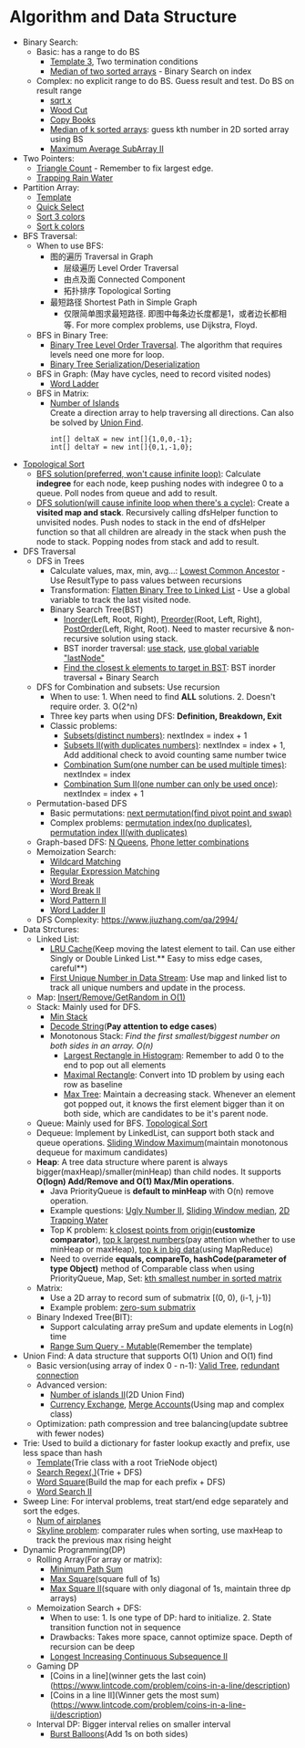 # Algorithm and Data Structure

- Binary Search:
  - Basic: has a range to do BS
    - [Template 3](https://aaronice.gitbooks.io/lintcode/content/knowledge/binary-search.html), Two termination conditions
    - [Median of two sorted arrays](https://www.lintcode.com/problem/median-of-two-sorted-arrays/description) - Binary Search on index
  - Complex: no explicit range to do BS. Guess result and test. Do BS on result range
    - [sqrt x](https://www.lintcode.com/problem/sqrtx/description)
    - [Wood Cut](https://www.lintcode.com/problem/wood-cut/description)
    - [Copy Books](https://www.lintcode.com/problem/copy-books/description)
    - [Median of k sorted arrays](https://www.lintcode.com/problem/median-of-k-sorted-arrays/description): guess kth number in 2D sorted array using BS
    - [Maximum Average SubArray II](https://www.lintcode.com/problem/maximum-average-subarray-ii/description)
- Two Pointers:
  - [Triangle Count](https://www.lintcode.com/problem/triangle-count/description) - Remember to fix largest edge.  
  - [Trapping Rain Water](https://www.lintcode.com/problem/trapping-rain-water/description)
- Partition Array:
  - [Template](https://www.lintcode.com/problem/partition-array/description)
  - [Quick Select](https://www.lintcode.com/problem/kth-largest-element/description)
  - [Sort 3 colors](https://www.lintcode.com/problem/sort-colors/my-submissions)
  - [Sort k colors](https://www.lintcode.com/problem/sort-colors-ii/description)  
- BFS Traversal:
  - When to use BFS:
    - 图的遍历 Traversal in Graph
      - 层级遍历 Level Order Traversal
      - 由点及面 Connected Component
      - 拓扑排序 Topological Sorting
    - 最短路径 Shortest Path in Simple Graph
      - 仅限简单图求最短路径. 即图中每条边长度都是1，或者边长都相等. For more complex problems, use Dijkstra, Floyd.
  - BFS in Binary Tree: 
    - [Binary Tree Level Order Traversal](https://www.lintcode.com/problem/binary-tree-level-order-traversal/). The algorithm that requires levels need one more for loop.
    - [Binary Tree Serialization/Deserialization](https://www.lintcode.com/problem/serialize-and-deserialize-binary-tree/description)
  - BFS in Graph: (May have cycles, need to record visited nodes)
    - [Word Ladder](https://www.lintcode.com/problem/word-ladder/description)
  - BFS in Matrix: 
    - [Number of Islands](https://www.lintcode.com/problem/number-of-islands/description)  
      Create a direction array to help traversing all directions. Can also be solved by [Union Find](https://www.lintcode.com/problem/graph-valid-tree/description).
      ``` 
      int[] deltaX = new int[]{1,0,0,-1};
      int[] deltaY = new int[]{0,1,-1,0};
      ```
- [Topological Sort](https://www.lintcode.com/problem/topological-sorting/description)
  - [BFS solution(preferred, won't cause infinite loop)](https://www.geeksforgeeks.org/topological-sorting-indegree-based-solution/): Calculate **indegree** for each node, keep pushing nodes with indegree 0 to a queue. Poll nodes from queue and add to result.
  - [DFS solution(will cause infinite loop when there's a cycle)](https://www.geeksforgeeks.org/topological-sorting/): Create a **visited map and stack**. Recursively calling dfsHelper function to unvisited nodes. Push nodes to stack in the end of dfsHelper function so that all children are already in the stack when push the node to stack. Popping nodes from stack and add to result.
- DFS Traversal
  - DFS in Trees
    - Calculate values, max, min, avg...: [Lowest Common Ancestor](https://www.lintcode.com/problem/lowest-common-ancestor/description) - Use ResultType to pass values between recursions
    - Transformation: [Flatten Binary Tree to Linked List](https://www.lintcode.com/problem/flatten-binary-tree-to-linked-list/) - Use a global variable to track the last visited node.
    - Binary Search Tree(BST)
      - [Inorder](https://www.lintcode.com/problem/binary-tree-inorder-traversal/description)(Left, Root, Right), [Preorder](https://www.lintcode.com/problem/binary-tree-preorder-traversal/description)(Root, Left, Right), [PostOrder](https://www.lintcode.com/problem/binary-tree-postorder-traversal/description)(Left, Right, Root). Need to master recursive & non-recursive solution using stack.
      - BST inorder traversal: [use stack](https://www.lintcode.com/problem/binary-search-tree-iterator/description), [use global variable "lastNode"](https://www.lintcode.com/problem/validate-binary-search-tree/my-submissions)
      - [Find the closest k elements to target in BST](https://www.lintcode.com/problem/closest-binary-search-tree-value-ii/description): BST inorder traversal + Binary Search
  - DFS for Combination and subsets: Use recursion
    - When to use: 1. When need to find **ALL** solutions. 2. Doesn't require order. 3. O(2^n)
    - Three key parts when using DFS: **Definition, Breakdown, Exit**
    - Classic problems:
      - [Subsets(distinct numbers)](https://www.lintcode.com/problem/subsets/description): nextIndex = index + 1
      - [Subsets II(with duplicates numbers)](https://www.lintcode.com/problem/subsets-ii/description): nextIndex = index + 1, Add additional check to avoid counting same number twice
      - [Combination Sum(one number can be used multiple times)](https://www.lintcode.com/problem/combination-sum/description): nextIndex = index
      - [Combination Sum II(one number can only be used once)](https://www.lintcode.com/problem/combination-sum-ii/description): nextIndex = index + 1
  - Permutation-based DFS
    - Basic permutations: [next permutation(find pivot point and swap)](https://www.lintcode.com/problem/next-permutation/description)
    - Complex problems: [permutation index(no duplicates)](https://www.lintcode.com/problem/permutation-index/description), [permutation index II(with duplicates)](https://www.lintcode.com/problem/permutation-index-ii/description)
  - Graph-based DFS: [N Queens](https://www.lintcode.com/problem/n-queens/description), [Phone letter combinations](https://www.lintcode.com/problem/letter-combinations-of-a-phone-number/description)
  - Memoization Search:
    - [Wildcard Matching](https://www.lintcode.com/problem/wildcard-matching/description)
    - [Regular Expression Matching](https://www.lintcode.com/problem/regular-expression-matching/description)
    - [Word Break](https://www.lintcode.com/problem/word-break/description)
    - [Word Break II](https://www.lintcode.com/problem/word-break-ii/description)
    - [Word Pattern II](https://www.lintcode.com/problem/word-pattern-ii/description)
    - [Word Ladder II](https://www.lintcode.com/problem/word-ladder-ii/description)
  - DFS Complexity: https://www.jiuzhang.com/qa/2994/
- Data Strctures:
  - Linked List:
    - [LRU Cache](https://www.lintcode.com/problem/lru-cache/description)(Keep moving the latest element to tail. Can use either Singly or Double Linked List.** Easy to miss edge cases, careful**)
    - [First Unique Number in Data Stream](https://www.lintcode.com/problem/first-unique-number-in-data-stream/): Use map and linked list to track all unique numbers and update in the process.
  - Map: [Insert/Remove/GetRandom in O(1)](https://www.lintcode.com/problem/insert-delete-getrandom-o1/description)
  - Stack: Mainly used for DFS.
    - [Min Stack](https://www.lintcode.com/problem/min-stack/description)
    - [Decode String](https://www.lintcode.com/problem/decode-string/description)(**Pay attention to edge cases**)
    - Monotonous Stack: _Find the first smallest/biggest number on both sides in an array. O(n)_
      - [Largest Rectangle in Histogram](https://www.lintcode.com/problem/largest-rectangle-in-histogram/description): Remember to add 0 to the end to pop out all elements
      - [Maximal Rectangle](https://www.lintcode.com/problem/maximal-rectangle/description): Convert into 1D problem by using each row as baseline
      - [Max Tree](https://www.jianshu.com/p/53ebfd45559d): Maintain a decreasing stack. Whenever an element got popped out, it knows the first element bigger than it on both side, which are candidates to be it's parent node.
  - Queue: Mainly used for BFS. [Topological Sort](https://www.lintcode.com/problem/topological-sorting/description)
  - Dequeue: Implement by LinkedList, can support both stack and queue operations. [Sliding Window Maximum](https://www.lintcode.com/problem/sliding-window-maximum/description)(maintain monotonous dequeue for maximum candidates)
  - **Heap**: A tree data structure where parent is always bigger(maxHeap)/smaller(minHeap) than child nodes. It supports **O(logn) Add/Remove and O(1) Max/Min operations**.
    - Java PriorityQueue is **default to minHeap** with O(n) remove operation.
    - Example questions: [Ugly Number II](https://www.lintcode.com/problem/ugly-number-ii/description), [Sliding Window median](https://www.lintcode.com/problem/sliding-window-median/description), [2D Trapping Water](https://www.lintcode.com/problem/trapping-rain-water-ii/description)
    - Top K problem: [k closest points from origin](https://www.lintcode.com/problem/k-closest-points/description)(**customize comparator**), [top k largest numbers](https://www.lintcode.com/problem/top-k-largest-numbers-ii/description)(pay attention whether to use minHeap or maxHeap), [top k in big data](https://www.geeksforgeeks.org/how-to-find-top-n-records-using-mapreduce/)(using MapReduce)
    - Need to override **equals, compareTo, hashCode(parameter of type Object)** method of Comparable class when using PriorityQueue, Map, Set: [kth smallest number in sorted matrix](https://www.lintcode.com/problem/kth-smallest-number-in-sorted-matrix/description)
  - Matrix:
    - Use a 2D array to record sum of submatrix [(0, 0), (i-1, j-1)]
    - Example problem: [zero-sum submatrix](https://www.lintcode.com/problem/submatrix-sum/description)
  - Binary Indexed Tree(BIT):
    - Support calculating array preSum and update elements in Log(n) time
    - [Range Sum Query - Mutable](https://www.lintcode.com/problem/range-sum-query-mutable/description)(Remember the template)
- Union Find: A data structure that supports O(1) Union and O(1) find
  - Basic version(using array of index 0 - n-1): [Valid Tree](https://www.lintcode.com/problem/graph-valid-tree/description), [redundant connection](https://www.lintcode.com/problem/redundant-connection/description)
  - Advanced version:
    - [Number of islands II](https://www.lintcode.com/problem/number-of-islands-ii/description)(2D Union Find)
    - [Currency Exchange](https://leetcode.com/problems/evaluate-division/), [Merge Accounts](https://www.lintcode.com/problem/accounts-merge/description)(Using map and complex class)
  - Optimization: path compression and tree balancing(update subtree with fewer nodes)
- Trie: Used to build a dictionary for faster lookup exactly and prefix, use less space than hash
  - [Template](https://www.lintcode.com/problem/implement-trie-prefix-tree/description)(Trie class with a root TrieNode object)
  - [Search Regex(.)](https://www.lintcode.com/problem/add-and-search-word-data-structure-design/description)(Trie + DFS)
  - [Word Square](https://www.lintcode.com/problem/word-squares/description)(Build the map for each prefix + DFS)
  - [Word Search II](https://www.lintcode.com/problem/word-search-ii/description)
- Sweep Line: For interval problems, treat start/end edge separately and sort the edges.
  - [Num of airplanes](https://www.lintcode.com/problem/number-of-airplanes-in-the-sky/)
  - [Skyline problem](https://www.lintcode.com/problem/the-skyline-problem/description): comparater rules when sorting, use maxHeap to track the previous max rising height
- Dynamic Programming(DP)
  - Rolling Array(For array or matrix):
    - [Minimum Path Sum](https://www.lintcode.com/problem/minimum-path-sum/description)
    - [Max Square](https://www.lintcode.com/problem/maximal-square/)(square full of 1s)
    - [Max Square II](https://www.cnblogs.com/lz87/p/7393780.html)(square with only diagonal of 1s, maintain three dp arrays)
  - Memoization Search + DFS:
    - When to use: 1. Is one type of DP: hard to initialize. 2. State transition function not in sequence
    - Drawbacks: Takes more space, cannot optimize space. Depth of recursion can be deep
    - [Longest Increasing Continuous Subsequence II](https://algorithm.yuanbin.me/zh-hans/dynamic_programming/longest_increasing_continuous_subsequence_ii.html)
  - Gaming DP
    - [Coins in a line](winner gets the last coin)(https://www.lintcode.com/problem/coins-in-a-line/description)
    - [Coins in a line II](Winner gets the most sum)(https://www.lintcode.com/problem/coins-in-a-line-ii/description)
  - Interval DP: Bigger interval relies on smaller interval
    - [Burst Balloons](https://www.lintcode.com/problem/burst-balloons/description)(Add 1s on both sides)
